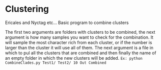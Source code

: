 # Clustering
Ericales and Nyctag etc...
Basic program to combine clusters

The first two arguments are folders with clusters to be combined, the next argument is how many samples you want to check
for the combination. It will sample the most character rich from each cluster, or if the number is larger than the cluster
it will use all of them. The next argument is a file in which to pul all the clusters that are combined and then finally
the name of an empty folder in which the new clusters will be added.
```Ex: python CombineClades.py Test1/ Test2/ 10 Out Combined```
